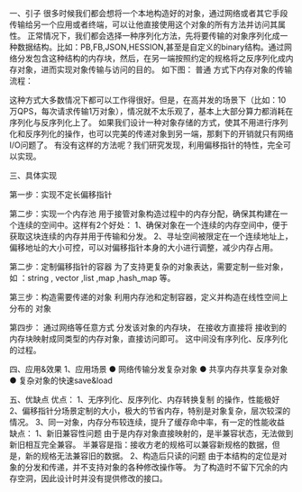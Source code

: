 一、引子
很多时候我们都会想将一个本地构造好的对象，通过网络或者其它手段传输给另一个应用或者终端，可以让他直接使用这个对象的所有方法并访问其属性。
正常情况下，我们都会选择一种序列化方法，先将要传输的对象序列化成一种数据结构。比如：PB,FB,JSON,HESSION,甚至是自定义的binary结构。通过网络分发包含这种结构的内存块，然后，在另一端按照约定的规格将之反序列化成内存对象，进而实现对象传输与访问的目的。
如下图：
普通 方式下内存对象的传输流程：

这种方式大多数情况下都可以工作得很好。但是，在高并发的场景下（比如：10万QPS，每次请求传输1万对象），情况就不太乐观了，基本上大部分算力都消耗在序列化与反序列化上了。
如果我们设计一种对象存储的方式，使其不用进行序列化和反序列化的操作，也可以完美的传递对象到另一端，那剩下的开销就只有网络I/O问题了。
有没有这样的方法呢？我们研究发现，利用偏移指针的特性，完全可以实现。

三、具体实现

第一步：实现不定长偏移指针

第二步：实现一个内存池
用于接管对象构造过程中的内存分配，确保其构建在一个连续的空间中。这样有2个好处：
1、确保对象在一个连续的内存空间中，便于获取这块连续的内存并用于传输和分发。
2、寻址空间被限定在一个连续地址上，偏移地址的大小可控，可以对偏移指针本身的大小进行调整，减少内存占用。

第二步：定制偏移指针的容器
为了支持更复杂的对象表达，需要定制一些对象，如 ：string , vector ,list ,map ,hash_map 等。

第三步：构造需要传递的对象
利用内存池和定制容器，定义并构造在线性空间上分布的 对象

第四步：
通过网络等任意方式 分发该对象的内存块，
在接收方直接将 接收到的内存块映射成同类型的内存对象，直接访问即可。
这中间没有序列化、反序列化的过程。

四、应用&效果
1、应用场景
● 网络传输分发复杂对象
● 共享内存共享复杂对象
● 复杂对象的快速save&load


五、优缺点
优点：
1、无序列化、反序列化、内存转换复制 的操作，性能极好
2、偏移指针分场景定制的大小，极大的节省内存，特别是对象复杂，层次较深的情况。
3、同一对象，内存分布较连续，提升了缓存命中率，有一定的性能收益
缺点：
1、新旧兼容性问题
由于是内存对象直接映射的，是半兼容状态，无法做到新旧相互完全兼容。
半兼容是指：接收方老的规格可以兼容新规格的数据，但是，新的规格无法兼容旧的数据。
2、构造后只读的问题
由于本结构的定位是对象的分发和传递，并不支持对象的各种修改操作等。
为了构造时不留下冗余的内存空洞，因此设计时并没有提供修改的接口。
